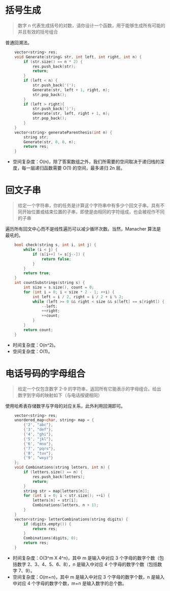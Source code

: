 # 括号生成
> 数字 n 代表生成括号的对数，请你设计一个函数，用于能够生成所有可能的并且有效的括号组合

普通回溯法。
```cpp
    vector<string> res;
    void Generate(string& str, int left, int right, int n) {
        if (str.size() == n * 2) {
            res.push_back(str);
            return;
        }
        if (left < n) {
            str.push_back('(');
            Generate(str, left + 1, right, n);
            str.pop_back();
        }
        if (left > right){
            str.push_back(')');
            Generate(str, left, right + 1, n);
            str.pop_back();
        }
    }
    vector<string> generateParenthesis(int n) {
        string str;
        Generate(str, 0, 0, n);
        return res;
    }
```
- 空间复杂度：O(n)，除了答案数组之外，我们所需要的空间取决于递归栈的深度，每一层递归函数需要 O(1) 的空间，最多递归 2n 层。
# 回文子串
> 给定一个字符串，你的任务是计算这个字符串中有多少个回文子串。具有不同开始位置或结束位置的子串，即使是由相同的字符组成，也会被视作不同的子串

遍历所有回文中心而不是线性遍历可以减少循环次数。当然，Manacher 算法是最吼的。
```cpp
    bool check(string s, int i, int j) {
        while (i < j) {
            if (s[i++] != s[j--]) {
                return false;
            }
        }
        return true;
    }
    int countSubstrings(string s) {
        int size = s.size(), count = 0;
        for (int i = 0; i < size * 2 - 1; ++i) {
            int left = i / 2, right = i / 2 + i % 2;
            while (left >= 0 && right < size && s[left] == s[right]) {
                --left;
                ++right;
                ++count;
            }
        }
        return count;
    }
```
- 时间复杂度：O(n^2)。
- 空间复杂度：O(1)。
# 电话号码的字母组合
> 给定一个仅包含数字 2-9 的字符串，返回所有它能表示的字母组合。给出数字到字母的映射如下（与电话按键相同）

使用哈希表存储数字与字母的对应关系，此外利用回溯即可。
```cpp
    vector<string> res;
    unordered_map<char, string> map = {
        {'2', "abc"},
        {'3', "def"},
        {'4', "ghi"},
        {'5', "jkl"},
        {'6', "mno"},
        {'7', "pqrs"},
        {'8', "tuv"},
        {'9', "wxyz"}
    };
    void Combinations(string letters, int n) {
        if (letters.size() == n) {
            res.push_back(letters);
            return;
        }
        string str = map[letters[n]];
        for (int i = 0; i < str.size(); ++i) {
            letters[n] = str[i];
            Combinations(letters, n + 1);
        }
    }
    vector<string> letterCombinations(string digits) {
        if (digits.empty()) {
            return res;
        }
        Combinations(digits, 0);
        return res;
    }
```
- 时间复杂度：O(3^m X 4^n)，其中 m 是输入中对应 3 个字母的数字个数（包括数字 2、3、4、5、6、8），n 是输入中对应 4 个字母的数字个数（包括数字 7、9）。
- 空间复杂度：O(m+n)，其中 m 是输入中对应 3 个字母的数字个数，n 是输入中对应 4 个字母的数字个数，m+n 是输入数字的总个数。
